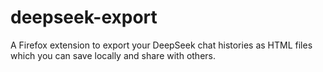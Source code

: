 # deepseek-export
A Firefox extension to export your DeepSeek chat histories as HTML files which you can save locally and share with others.
